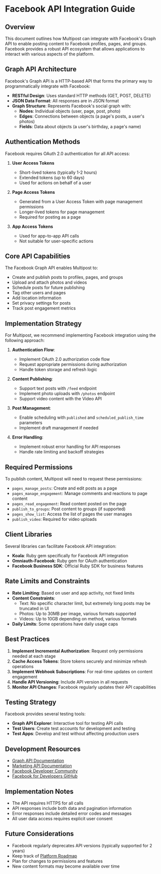 # Facebook API Integration Guide

## Overview

This document outlines how Multipost can integrate with Facebook's Graph API to enable posting content to Facebook profiles, pages, and groups. Facebook provides a robust API ecosystem that allows applications to interact with various aspects of the platform.

## Graph API Architecture

Facebook's Graph API is a HTTP-based API that forms the primary way to programmatically integrate with Facebook:

- **RESTful Design**: Uses standard HTTP methods (GET, POST, DELETE)
- **JSON Data Format**: All responses are in JSON format
- **Graph Structure**: Represents Facebook's social graph with:
  - **Nodes**: Individual objects (user, page, post, photo)
  - **Edges**: Connections between objects (a page's posts, a user's photos)
  - **Fields**: Data about objects (a user's birthday, a page's name)

## Authentication Methods

Facebook requires OAuth 2.0 authentication for all API access:

1. **User Access Tokens**
   - Short-lived tokens (typically 1-2 hours)
   - Extended tokens (up to 60 days)
   - Used for actions on behalf of a user

2. **Page Access Tokens**
   - Generated from a User Access Token with page management permissions
   - Longer-lived tokens for page management
   - Required for posting as a page

3. **App Access Tokens**
   - Used for app-to-app API calls
   - Not suitable for user-specific actions

## Core API Capabilities

The Facebook Graph API enables Multipost to:

- Create and publish posts to profiles, pages, and groups
- Upload and attach photos and videos
- Schedule posts for future publishing
- Tag other users and pages
- Add location information
- Set privacy settings for posts
- Track post engagement metrics

## Implementation Strategy

For Multipost, we recommend implementing Facebook integration using the following approach:

1. **Authentication Flow**:
   - Implement OAuth 2.0 authorization code flow
   - Request appropriate permissions during authorization
   - Handle token storage and refresh logic

2. **Content Publishing**:
   - Support text posts with `/feed` endpoint
   - Implement photo uploads with `/photos` endpoint
   - Support video content with the Video API

3. **Post Management**:
   - Enable scheduling with `published` and `scheduled_publish_time` parameters
   - Implement draft management if needed

4. **Error Handling**:
   - Implement robust error handling for API responses
   - Handle rate limiting and backoff strategies

## Required Permissions

To publish content, Multipost will need to request these permissions:

- `pages_manage_posts`: Create and edit posts as a page
- `pages_manage_engagement`: Manage comments and reactions to page content
- `pages_read_engagement`: Read content posted on the page
- `publish_to_groups`: Post content to groups (if supported)
- `pages_show_list`: Access the list of pages the user manages
- `publish_video`: Required for video uploads

## Client Libraries

Several libraries can facilitate Facebook API integration:

- **Koala**: Ruby gem specifically for Facebook API integration
- **Omniauth-Facebook**: Ruby gem for OAuth authentication
- **Facebook Business SDK**: Official Ruby SDK for business features

## Rate Limits and Constraints

- **Rate Limiting**: Based on user and app activity, not fixed limits
- **Content Constraints**:
  - Text: No specific character limit, but extremely long posts may be truncated in UI
  - Photos: Up to 30MB per image, various formats supported
  - Videos: Up to 10GB depending on method, various formats
- **Daily Limits**: Some operations have daily usage caps

## Best Practices

1. **Implement Incremental Authorization**: Request only permissions needed at each stage
2. **Cache Access Tokens**: Store tokens securely and minimize refresh operations
3. **Implement Webhook Subscriptions**: For real-time updates on content engagement
4. **Handle API Versioning**: Include API version in all requests
5. **Monitor API Changes**: Facebook regularly updates their API capabilities

## Testing Strategy

Facebook provides several testing tools:

- **Graph API Explorer**: Interactive tool for testing API calls
- **Test Users**: Create test accounts for development and testing
- **Test Apps**: Develop and test without affecting production users

## Development Resources

- [Graph API Documentation](https://developers.facebook.com/docs/graph-api)
- [Marketing API Documentation](https://developers.facebook.com/docs/marketing-apis)
- [Facebook Developer Community](https://developers.facebook.com/community/)
- [Facebook for Developers GitHub](https://github.com/facebook)

## Implementation Notes

- The API requires HTTPS for all calls
- API responses include both data and pagination information
- Error responses include detailed error codes and messages
- All user data access requires explicit user consent

## Future Considerations

- Facebook regularly deprecates API versions (typically supported for 2 years)
- Keep track of [Platform Roadmap](https://developers.facebook.com/docs/development/roadmap)
- Plan for changes to permissions and features
- New content formats may become available over time